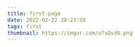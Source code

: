 ```yaml
---
title: first-page
date: 2022-02-22 20:23:58
tags: first
thumbnail: https://imgur.com/o7vOsdO.png
---
```

